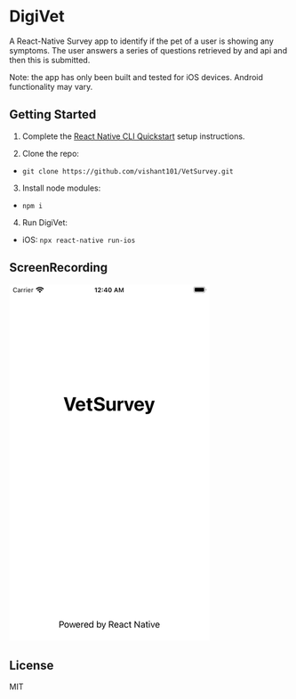 # DigiVet 
A React-Native Survey app to identify if the pet of a user is showing any symptoms. The user answers a series of questions retrieved by and api and then this is submitted.

Note: the app has only been built and tested for iOS devices. Android functionality may vary.


## Getting Started
1. Complete the [React Native CLI Quickstart](https://facebook.github.io/react-native/docs/getting-started.html) setup instructions.

2. Clone the repo:
- `git clone https://github.com/vishant101/VetSurvey.git`

3. Install node modules:
- `npm i`

4. Run DigiVet:
- iOS: `npx react-native run-ios`

## ScreenRecording
![](https://github.com/vishant101/VetSurvey/blob/master/Recording.gif)


## License
MIT
